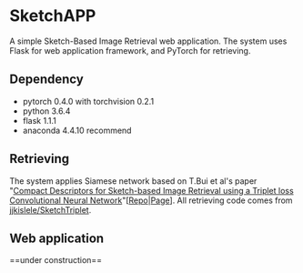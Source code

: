 # SketchAPP

A simple Sketch-Based Image Retrieval web application. The system uses Flask for web application framework, and PyTorch for retrieving.

## Dependency

- pytorch 0.4.0 with torchvision 0.2.1
- python 3.6.4
- flask 1.1.1
- anaconda 4.4.10 recommend

## Retrieving

The system applies Siamese network based on T.Bui et al's paper "[Compact Descriptors for Sketch-based Image Retrieval using a Triplet loss Convolutional Neural Network](https://doi.org/10.1016/j.cviu.2017.06.007)"[[Repo](https://github.com/TuBui/Triplet_Loss_SBIR)|[Page](http://www.cvssp.org/data/Flickr25K/CVIU16.html)]. All retrieving code comes from [jjkislele/SketchTriplet](!https://github.com/jjkislele/SketchTriplet).

## Web application

==under construction==